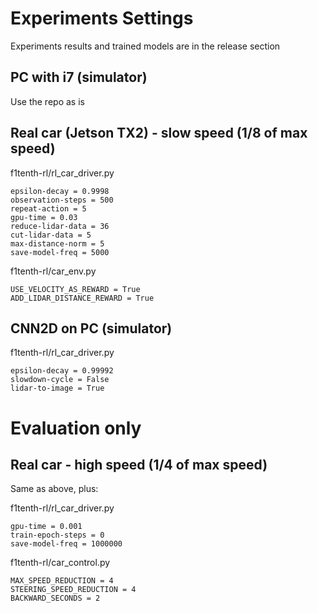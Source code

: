 # Experiments Settings
Experiments results and trained models are in the release section
## PC with i7 (simulator)
Use the repo as is
## Real car (Jetson TX2) - slow speed (1/8 of max speed)
f1tenth-rl/rl_car_driver.py
```
epsilon-decay = 0.9998
observation-steps = 500
repeat-action = 5
gpu-time = 0.03
reduce-lidar-data = 36
cut-lidar-data = 5
max-distance-norm = 5
save-model-freq = 5000
```
f1tenth-rl/car_env.py
```
USE_VELOCITY_AS_REWARD = True
ADD_LIDAR_DISTANCE_REWARD = True
```
## CNN2D on PC (simulator)
f1tenth-rl/rl_car_driver.py
```
epsilon-decay = 0.99992
slowdown-cycle = False
lidar-to-image = True
```

# Evaluation only
## Real car - high speed (1/4 of max speed)
Same as above, plus:

f1tenth-rl/rl_car_driver.py
```
gpu-time = 0.001
train-epoch-steps = 0
save-model-freq = 1000000
```
f1tenth-rl/car_control.py
```
MAX_SPEED_REDUCTION = 4
STEERING_SPEED_REDUCTION = 4
BACKWARD_SECONDS = 2
```